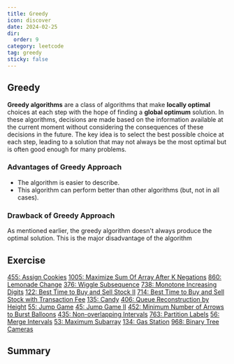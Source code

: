 ```yaml
---
title: Greedy
icon: discover
date: 2024-02-25
dir:
  order: 9
category: leetcode
tag: greedy
sticky: false
---
```


## Greedy
**Greedy algorithms** are a class of algorithms that make **locally optimal** choices at each step with the hope of finding a **global optimum** solution. In these algorithms, decisions are made based on the information available at the current moment without considering the consequences of these decisions in the future. The key idea is to select the best possible choice at each step, leading to a solution that may not always be the most optimal but is often good enough for many problems.

### Advantages of Greedy Approach
- The algorithm is easier to describe.
- This algorithm can perform better than other algorithms (but, not in all cases).

### Drawback of Greedy Approach
As mentioned earlier, the greedy algorithm doesn't always produce the optimal solution. This is the major disadvantage of the algorithm

## Exercise
[455: Assign Cookies](455_assign_cookies.md)
[1005: Maximize Sum Of Array After K Negations](1005_maximize_sum_of_array_after_k_negations.md)
[860: Lemonade Change](860_lemonade_change.md)
[376: Wiggle Subsequence](376_wiggle_subsequence.md)
[738: Monotone Increasing Digits](738_monotone_increasing_digits.md)
[122: Best Time to Buy and Sell Stock II](122_best_time_to_buy_and_sell_stock_ii.md)
[714: Best Time to Buy and Sell Stock with Transaction Fee](714_best_time_to_buy_and_sell_stock_with_transaction_fee.md)
[135: Candy](135_candy.md)
[406: Queue Reconstruction by Height](406_queue_reconstruction_by_height.md)
[55: Jump Game](55_jump_game.md)
[45: Jump Game II](45_jump_game_ii.md)
[452: Minimum Number of Arrows to Burst Balloons](452_minimum_number_of_arrows_to_burst_balloons.md)
[435: Non-overlapping Intervals](435_non_overlapping_intervals.md)
[763: Partition Labels](763_partition_labels.md)
[56: Merge Intervals](56_merge_intervals.md)
[53: Maximum Subarray](53_maximum_subarray.md)
[134: Gas Station](134_gas_station.md)
[968: Binary Tree Cameras](968_binary_tree_cameras.md)

## Summary
